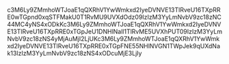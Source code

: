 c3M6Ly9ZMmhoWTJoaE1qQXRhV1YwWmkxd2IyeDVNVE13TlRveU16TXpRRE0wTGpnd0xqSTFMakU0T1RvMU9UVXdOdz09IzIzM3YyLmNvbV9zc18zNC44MC4yNS4xODkKc3M6Ly9ZMmhoWTJoaE1qQXRhV1YwWmkxd2IyeDVNVE13TlRveU16TXpRRE0xTGpJeU1DNHlNall1TlRvME5UVXhPUT09IzIzM3YyLmNvbV9zc18zNS4yMjAuMjI2LjUKc3M6Ly9ZMmhoWTJoaE1qQXRhV1YwWmkxd2IyeDVNVE13TlRveU16TXpRRE0xTGpFNE55NHlNVGN1TWpJek9qUXdNak13IzIzM3YyLmNvbV9zc18zNS4xODcuMjE3LjIy
